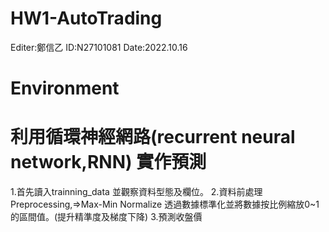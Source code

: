 # HW1-AutoTrading
Editer:鄭信乙 
ID:N27101081
Date:2022.10.16

# Environment

# 利用循環神經網路(recurrent neural network,RNN) 實作預測
1.首先讀入trainning_data 並觀察資料型態及欄位。
2.資料前處理Preprocessing,=>Max-Min Normalize 透過數據標準化並將數據按比例縮放0~1的區間值。(提升精準度及梯度下降)
3.預測收盤價
